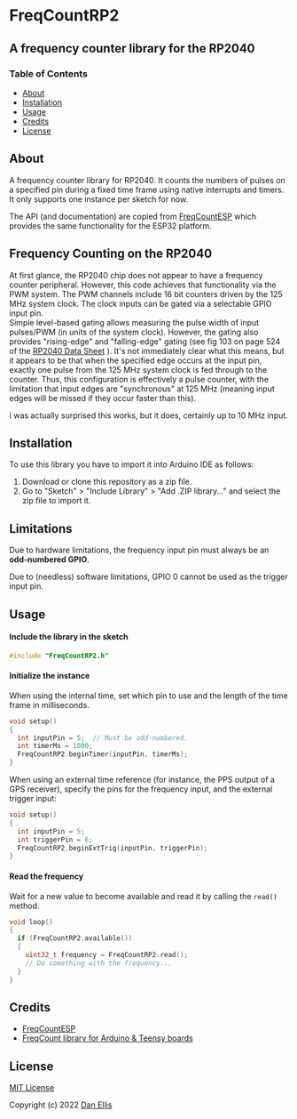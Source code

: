 # FreqCountRP2
## A frequency counter library for the RP2040

### Table of Contents

- [About](#about)
- [Installation](#installation)
- [Usage](#usage)
- [Credits](#credits)
- [License](#license)

## About

A frequency counter library for RP2040. It counts the numbers of pulses on a specified pin during a fixed time frame using native interrupts and timers. It only supports one instance per sketch for now.

The API (and documentation) are copied from [FreqCountESP](http://github.com/kapraran/FreqCountESP) which provides the same functionality for the ESP32 platform.

## Frequency Counting on the RP2040

At first glance, the RP2040 chip does not appear to have a frequency counter peripheral.
However, this code achieves that functionality via the PWM system.
The PWM channels include 16 bit counters driven by the 125 MHz system clock.
The clock inputs can be gated via a selectable GPIO input pin.  
Simple level-based gating allows measuring the pulse width of input pulses/PWM 
(in units of the system clock).
However, the gating also provides "rising-edge" and "falling-edge" gating
(see fig 103 on page 524 of the 
[RP2040 Data Sheet](https://datasheets.raspberrypi.com/rp2040/rp2040-datasheet.pdf#page525)
).
It's not immediately clear what this means, but it appears to be that when the 
specified edge occurs at the input pin, exactly one pulse from the 125 MHz system clock
is fed through to the counter.  Thus, this configuration is effectively a pulse
counter, with the limitation that input edges are "synchronous" at 125 MHz (meaning
input edges will be missed if they occur faster than this).

I was actually surprised this works, but it does, certainly up to 10 MHz input.

## Installation

To use this library you have to import it into Arduino IDE as follows:
1. Download or clone this repository as a zip file.
2. Go to "Sketch" > "Include Library" > "Add .ZIP library..." and select the zip file to import it.

## Limitations

Due to hardware limitations, the frequency input pin must always be an **odd-numbered GPIO**.

Due to (needless) software limitations, GPIO 0 cannot be used as the trigger input pin.

## Usage

#### Include the library in the sketch

```C++
#include "FreqCountRP2.h"
```

#### Initialize the instance

When using the internal time, set which pin to use and the length of the time frame in milliseconds.

```C++
void setup()
{
  int inputPin = 5;  // Must be odd-numbered.
  int timerMs = 1000;
  FreqCountRP2.beginTimer(inputPin, timerMs);
}
```

When using an external time reference (for instance, the PPS output of a GPS receiver), specify the pins for the frequency input, and the external trigger input:

```C++
void setup()
{
  int inputPin = 5;
  int triggerPin = 6;
  FreqCountRP2.beginExtTrig(inputPin, triggerPin);
}
```


#### Read the frequency

Wait for a new value to become available and read it by calling the `read()` method.

```C++
void loop()
{
  if (FreqCountRP2.available())
  {
    uint32_t frequency = FreqCountRP2.read();
    // Do something with the frequency...
  }
}
```

## Credits <a name="credits"></a>

* [FreqCountESP](https://github.com/kapraran/FreqCountESP)
* [FreqCount library for Arduino & Teensy boards](https://www.pjrc.com/teensy/td_libs_FreqCount.html)

## License <a name="license"></a>

[MIT License](https://github.com/dpwe/FreqCountRP2/blob/master/LICENSE)

Copyright (c) 2022 [Dan Ellis](https://github.com/dpwe)
